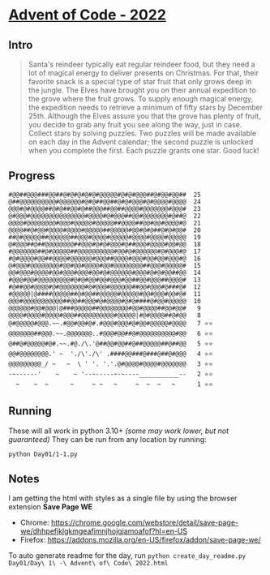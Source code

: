 # [Advent of Code - 2022](https://adventofcode.com/2022/)

## Intro

> Santa's reindeer typically eat regular reindeer food, but they need a lot of magical energy to deliver presents on Christmas. For that, their favorite snack is a special type of star fruit that only grows deep in the jungle. The Elves have brought you on their annual expedition to the grove where the fruit grows.
> To supply enough magical energy, the expedition needs to retrieve a minimum of fifty stars by December 25th. Although the Elves assure you that the grove has plenty of fruit, you decide to grab any fruit you see along the way, just in case.
> Collect stars by solving puzzles. Two puzzles will be made available on each day in the Advent calendar; the second puzzle is unlocked when you complete the first. Each puzzle grants one star. Good luck!


## Progress


    #@@##@@@###@@##@#@#@#@#@#@@@@@#@#@#@@@##@#@@#@@##  25
    @##@@@@@@@@@@#@@@@@@#@#@##@@##@#@#@@@#@#@@@@#@@@@  24
    @@@#@#@@@@##@#@##@@#@##@@@##@@##@@@@#@@@@@@@#@@@#  23
    @#@@@#@@@@@@@@@@@@@@@#@@@@#@#@@@##@@#@@@@@@@#@##@  22
    @@@@#@@@@@@@@#@@@#@@@@@#@@@@@##@@@@##@@#@@#@@@@#@  21
    @@@@##@#@@#@@@@#@@@@#@@@@@##@@@@@#@@#@#@##@#@#@@#  20
    ##@#@@@@@##@@@@@@##@@@#@@@@#@@@@@#@@@@#@@@@#@@@@@  19
    @#@@@##@##@@@@@@@@##@@@#@#@#@@@#@##@@@#@@@@#@@#@@  18
    #@@@@@@@##@#@@@@@##@@@@@@@@@@#@@#@#@@@@@@#@#@@@#@  17
    #@#@@@@#@@##@@@@#@@@@@@#@@@##@@@@#@@@#@@#@@#@@@#@  16
    @#@@@#@@@@@@@@#@@#@@#@@@@#@@#@@@@@@@@##@@@#@@@@@#  15
    @@#@@@#@@@@#@@#@@@#@@@#@@#@#@@@@@@#@@@#@#@#@@##@@  14
    #@@@#@@#@@@@@@@@@#@#@#@@#@@#@@@#@@##@@#@@@##@@@@#  13
    #@##@@#@@@@#@#@@@@@@@#@#@@@#@@@@@@##@@#@@@#@###@#  12
    #@@@@@|@####@@@@@##@#@@##@@@@@#@@@@@#@@#@@@#@@#@#  11
    @@@#@@@@@@@@@@@##@@##@@@#@#@@@@#@#@####@#@@#@@@@@  10
    @@@@@@#@@#@@@|@###@@@@@##@@@@@@@@#@@#@@@@##@@#@@#   9
    @@@@#@@@@#@@@@#@@@##@@@@@@@@@#@@@@@|#@#@@@@##@#@@   8
    @#@@@@@#@@@.~~.#@@#@@#@#.#@@@#@@@#@#@@#@@@@@#@@@@   7 ⭐️⭐️
    @@@@@@@##@@@.~~.@@@@@@@..#@@@#@@##@#@@@@@@@@@@#@@   6 ⭐️⭐️
    @##@#@@@@@#@#.~~.#@./\.'@##@@#@@##@##@@@@@##@##@@   5 ⭐️⭐️
    @@#@@@@@@@@.' ~  './\'./\' .####@@###@###@##@#@@@   4 ⭐️⭐️
    @@@@@@@@@_/ ~   ~  \ ' '. '.'.@#@@@@#@@@@#@@@@@@@   3 ⭐️⭐️
    -~------'    ~    ~ '--~-----~-~----___________--   2 ⭐️⭐️
      ~    ~  ~      ~     ~ ~   ~     ~  ~  ~   ~      1 ⭐️⭐️
    




## Running
These will all work in python 3.10+ _(some may work lower, but not guaranteed)_
They can be run from any location by running:
```
python Day01/1-1.py
```


## Notes
I am getting the html with styles as a single file by using the browser extension **Save Page WE**
- Chrome: https://chrome.google.com/webstore/detail/save-page-we/dhhpefjklgkmgeafimnjhojgjamoafof?hl=en-US
- Firefox: https://addons.mozilla.org/en-US/firefox/addon/save-page-we/

To auto generate readme for the day, run `python create_day_readme.py Day01/Day\ 1\ -\ Advent\ of\ Code\ 2022.html`
